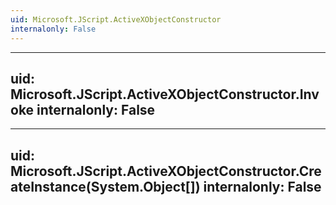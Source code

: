 ```yaml
---
uid: Microsoft.JScript.ActiveXObjectConstructor
internalonly: False
---
```


---
uid: Microsoft.JScript.ActiveXObjectConstructor.Invoke
internalonly: False
---

---
uid: Microsoft.JScript.ActiveXObjectConstructor.CreateInstance(System.Object[])
internalonly: False
---
